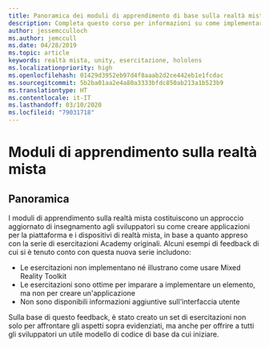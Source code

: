 ```yaml
---
title: Panoramica dei moduli di apprendimento di base sulla realtà mista
description: Completa questo corso per informazioni su come implementare il riconoscimento volto di Azure in un'applicazione di realtà mista.
author: jessemcculloch
ms.author: jemccull
ms.date: 04/28/2019
ms.topic: article
keywords: realtà mista, unity, esercitazione, hololens
ms.localizationpriority: high
ms.openlocfilehash: 01429d3952eb97d4f8aaab2d2ce442eb1e1fcdac
ms.sourcegitcommit: 5b2ba01aa2e4a80a3333bfdc850ab213a1b523b9
ms.translationtype: HT
ms.contentlocale: it-IT
ms.lasthandoff: 03/10/2020
ms.locfileid: "79031718"
---
```

# <a name="mr-learning-modules"></a>Moduli di apprendimento sulla realtà mista

## <a name="overview"></a>Panoramica

I moduli di apprendimento sulla realtà mista costituiscono un approccio aggiornato di insegnamento agli sviluppatori su come creare applicazioni per la piattaforma e i dispositivi di realtà mista, in base a quanto appreso con la serie di esercitazioni Academy originali. Alcuni esempi di feedback di cui si è tenuto conto con questa nuova serie includono:

* Le esercitazioni non implementano né illustrano come usare Mixed Reality Toolkit
* Le esercitazioni sono ottime per imparare a implementare un elemento, ma non per creare un'applicazione
* Non sono disponibili informazioni aggiuntive sull'interfaccia utente

Sulla base di questo feedback, è stato creato un set di esercitazioni non solo per affrontare gli aspetti sopra evidenziati, ma anche per offrire a tutti gli sviluppatori un utile modello di codice di base da cui iniziare.
